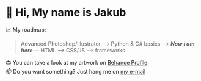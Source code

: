 <h1>👋 Hi, My name is Jakub</h1>
<p>📈 My roadmap: <blockquote><s>Advanced Photoshop/Illustrator</s> --> <s>Python & C# basics</s> --> <b><i>Now i am here</b></i> -- HTML --> CSS/JS --> frameworks</blockquote></p>
<p>📺 You can take a look at my artwork on <a href="https://www.behance.net/jakubpoznaski">Behance Profile</a><br>📫 Do you want something? Just hang me on <a href="mailto:jakubit.start@gmail.com">my e-mail</a></p>
